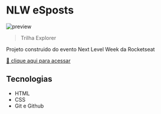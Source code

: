 # NLW eSposts

![preview](https://user-images.githubusercontent.com/31770983/190722527-76ad3d3d-b003-4fb1-b632-8876faee5d7f.png)

> Trilha Explorer

Projeto construido do evento Next Level Week da Rocketseat

[🔗 clique aqui para acessar](https://tiagoharry.github.io/nlw/)

## Tecnologias

- HTML
- CSS
- Git e Github


